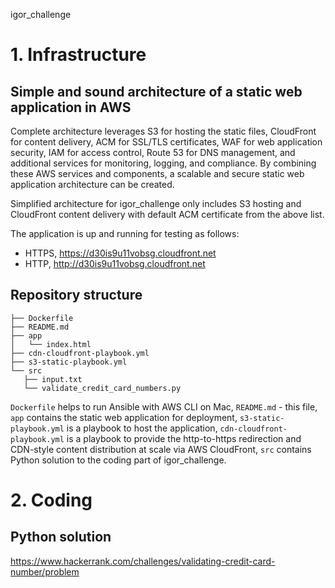 igor_challenge

# 1. Infrastructure

## Simple and sound architecture of a static web application in AWS

Complete architecture leverages S3 for hosting the static files, CloudFront for content delivery, ACM for SSL/TLS certificates, WAF for web application security, IAM for access control, Route 53 for DNS management, and additional services for monitoring, logging, and compliance.
By combining these AWS services and components, a scalable and secure static web application architecture can be created.

Simplified architecture for igor_challenge only includes S3 hosting and CloudFront content delivery with default ACM certificate from the above list. 

The application is up and running for testing as follows:
- HTTPS, https://d30is9u11vobsg.cloudfront.net
- HTTP, http://d30is9u11vobsg.cloudfront.net

## Repository structure

 ```
├── Dockerfile
├── README.md
├── app
│   └── index.html
├── cdn-cloudfront-playbook.yml
├── s3-static-playbook.yml
└── src
    ├── input.txt
    └── validate_credit_card_numbers.py
```
`Dockerfile` helps to run Ansible with AWS CLI on Mac, `README.md` - this file, `app` contains the static web application for deployment, `s3-static-playbook.yml` is a playbook to host the application, `cdn-cloudfront-playbook.yml` is a playbook to provide the http-to-https redirection and CDN-style content distribution at scale via AWS CloudFront, `src` contains Python solution to the coding part of igor_challenge.

# 2. Coding

## Python solution

https://www.hackerrank.com/challenges/validating-credit-card-number/problem